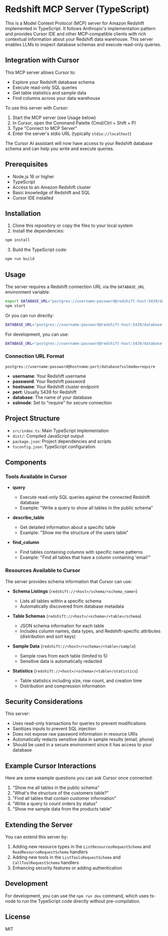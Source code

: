 # Redshift MCP Server (TypeScript)

This is a Model Context Protocol (MCP) server for Amazon Redshift implemented in TypeScript. It follows Anthropic's implementation pattern and provides Cursor IDE and other MCP-compatible clients with rich contextual information about your Redshift data warehouse. This server enables LLMs to inspect database schemas and execute read-only queries.

## Integration with Cursor

This MCP server allows Cursor to:

- Explore your Redshift database schema
- Execute read-only SQL queries
- Get table statistics and sample data
- Find columns across your data warehouse

To use this server with Cursor:

1. Start the MCP server (see Usage below)
2. In Cursor, open the Command Palette (Cmd/Ctrl + Shift + P)
3. Type "Connect to MCP Server"
4. Enter the server's stdio URL (typically `stdio://localhost`)

The Cursor AI assistant will now have access to your Redshift database schema and can help you write and execute queries.

## Prerequisites

- Node.js 16 or higher
- TypeScript
- Access to an Amazon Redshift cluster
- Basic knowledge of Redshift and SQL
- Cursor IDE installed

## Installation

1. Clone this repository or copy the files to your local system
2. Install the dependencies:

```bash
npm install
```

3. Build the TypeScript code:

```bash
npm run build
```

## Usage

The server requires a Redshift connection URL via the `DATABASE_URL` environment variable:

```bash
export DATABASE_URL="postgres://username:password@redshift-host:5439/database?sslmode=require"
npm start
```

Or you can run directly:

```bash
DATABASE_URL="postgres://username:password@redshift-host:5439/database?sslmode=require" node dist/index.js
```

For development, you can use:

```bash
DATABASE_URL="postgres://username:password@redshift-host:5439/database?sslmode=require" npm run dev
```

### Connection URL Format

```plaintext
postgres://username:password@hostname:port/database?sslmode=require
```

- **username**: Your Redshift username
- **password**: Your Redshift password
- **hostname**: Your Redshift cluster endpoint
- **port**: Usually 5439 for Redshift
- **database**: The name of your database
- **sslmode**: Set to "require" for secure connection

## Project Structure

- `src/index.ts`: Main TypeScript implementation
- `dist/`: Compiled JavaScript output
- `package.json`: Project dependencies and scripts
- `tsconfig.json`: TypeScript configuration

## Components

### Tools Available in Cursor

- **query**
  - Execute read-only SQL queries against the connected Redshift database
  - Example: "Write a query to show all tables in the public schema"

- **describe_table**
  - Get detailed information about a specific table
  - Example: "Show me the structure of the users table"

- **find_column**
  - Find tables containing columns with specific name patterns
  - Example: "Find all tables that have a column containing 'email'"

### Resources Available to Cursor

The server provides schema information that Cursor can use:

- **Schema Listings** (`redshift://<host>/schema/<schema_name>`)
  - Lists all tables within a specific schema
  - Automatically discovered from database metadata

- **Table Schemas** (`redshift://<host>/<schema>/<table>/schema`)
  - JSON schema information for each table
  - Includes column names, data types, and Redshift-specific attributes (distribution and sort keys)

- **Sample Data** (`redshift://<host>/<schema>/<table>/sample`)
  - Sample rows from each table (limited to 5)
  - Sensitive data is automatically redacted

- **Statistics** (`redshift://<host>/<schema>/<table>/statistics`)
  - Table statistics including size, row count, and creation time
  - Distribution and compression information

## Security Considerations

This server:

- Uses read-only transactions for queries to prevent modifications
- Sanitizes inputs to prevent SQL injection
- Does not expose raw password information in resource URIs
- Automatically redacts sensitive data in sample results (email, phone)
- Should be used in a secure environment since it has access to your database

## Example Cursor Interactions

Here are some example questions you can ask Cursor once connected:

1. "Show me all tables in the public schema"
2. "What's the structure of the customers table?"
3. "Find all tables that contain customer information"
4. "Write a query to count orders by status"
5. "Show me sample data from the products table"

## Extending the Server

You can extend this server by:

1. Adding new resource types in the `ListResourcesRequestSchema` and `ReadResourceRequestSchema` handlers
2. Adding new tools in the `ListToolsRequestSchema` and `CallToolRequestSchema` handlers
3. Enhancing security features or adding authentication

## Development

For development, you can use the `npm run dev` command, which uses ts-node to run the TypeScript code directly without pre-compilation.

## License

MIT
